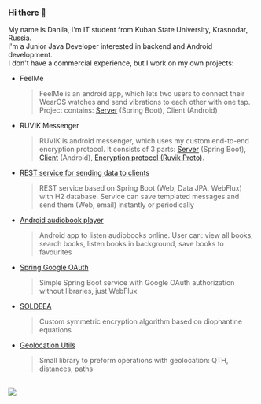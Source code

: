 ### Hi there 👋
My name is Danila, I'm IT student from Kuban State University, Krasnodar, Russia.
<br>I'm a Junior Java Developer interested in backend and Android development.
<br>I don't have a commercial experience, but I work on my own projects:
+ FeelMe
    > FeelMe is an android app, which lets two users to connect their WearOS watches and send vibrations to each other with one tap. Project contains: [Server](https://github.com/CrissNamon/feelme-server) (Spring Boot), Client (Android)
+ RUVIK Messenger
    > RUVIK is android messenger, which uses my custom end-to-end encryption protocol. It consists of 3 parts: [Server](https://github.com/CrissNamon/ruvik-server) (Spring Boot), [Client](https://github.com/CrissNamon/ruvikclient) (Android), [Encryption protocol (Ruvik Proto)](https://github.com/CrissNamon/ruvik-proto-java).
+ [REST service for sending data to clients](https://github.com/CrissNamon/rest-messaging-templates)
    > REST service based on Spring Boot (Web, Data JPA, WebFlux) with H2 database. Service can save templated messages and send them (Web, email) instantly or periodically  
+ [Android audiobook player](https://github.com/CrissNamon/AndroidAudiobookPlayer)
    > Android app to listen audiobooks online. User can: view all books, search books, listen books in background, save books to favourites
+ [Spring Google OAuth](https://github.com/CrissNamon/spring-google-oauth)
    > Simple Spring Boot service with Google OAuth authorization without libraries, just WebFlux
+ [SOLDEEA](https://github.com/CrissNamon/soldeea)
    > Custom symmetric encryption algorithm based on diophantine equations
+ [Geolocation Utils](https://github.com/CrissNamon/geolocation-utils)
    > Small library to preform operations with geolocation: QTH, distances, paths
<br>
<img src="https://github-readme-stats.vercel.app/api?username=crissnamon&title_color=0074D9&text_color=E5C07B&icon_color=2ECC40&border_color=30363D&bg_color=161B22&show_icons=true&cache_seconds=1800&locale=en&border_radius=5&hide=,issues,&count_private=true&include_all_commit=true"/>
